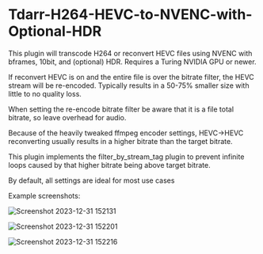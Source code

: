 # Tdarr-H264-HEVC-to-NVENC-with-Optional-HDR

This  plugin will transcode H264 or reconvert HEVC files using NVENC with bframes, 10bit, and (optional) HDR. Requires a Turing NVIDIA GPU or newer.  
  
If reconvert HEVC is on and the entire file is over the bitrate filter, the HEVC stream will be re-encoded. Typically results in a 50-75% smaller size with little to no quality loss.

When setting the re-encode bitrate filter be aware that it is a file total bitrate, so leave overhead for audio.

Because of the heavily tweaked ffmpeg encoder settings, HEVC->HEVC reconverting usually results in a higher bitrate than the target bitrate.

This plugin implements the filter_by_stream_tag plugin to prevent infinite loops caused by that higher bitrate being above target bitrate.

By default, all settings are ideal for most use cases

Example screenshots:

![Screenshot 2023-12-31 152131](https://github.com/PronPan/Tdarr-H264-HEVC-to-NVENC-with-Optional-HDR/assets/5284391/619f1b39-b814-4b1f-b8c7-2ae07416d5a7)

![Screenshot 2023-12-31 152201](https://github.com/PronPan/Tdarr-H264-HEVC-to-NVENC-with-Optional-HDR/assets/5284391/ddabcd0a-ffc6-43a5-898a-cdbcb3dd665c)

![Screenshot 2023-12-31 152216](https://github.com/PronPan/Tdarr-H264-HEVC-to-NVENC-with-Optional-HDR/assets/5284391/5a201de8-b878-439b-b229-f5b5d257ea2c)
